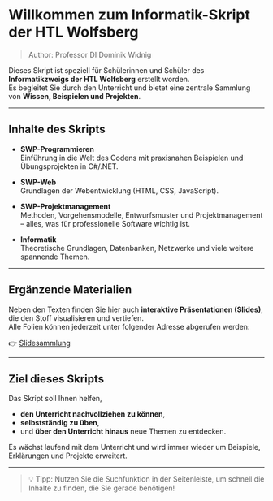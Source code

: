 # Willkommen zum Informatik-Skript der HTL Wolfsberg

> Author: Professor DI Dominik Widnig

Dieses Skript ist speziell für Schülerinnen und Schüler des **Informatikzweigs der HTL Wolfsberg** erstellt worden.  
Es begleitet Sie durch den Unterricht und bietet eine zentrale Sammlung von **Wissen, Beispielen und Projekten**.

---

## Inhalte des Skripts

- **SWP-Programmieren**  
  Einführung in die Welt des Codens mit praxisnahen Beispielen und Übungsprojekten in C#/.NET.  

- **SWP-Web**  
  Grundlagen der Webentwicklung (HTML, CSS, JavaScript).

- **SWP-Projektmanagement**  
  Methoden, Vorgehensmodelle, Entwurfsmuster und Projektmanagement – alles, was für professionelle Software wichtig ist.  

- **Informatik**  
  Theoretische Grundlagen, Datenbanken, Netzwerke und viele weitere spannende Themen.    

---

## Ergänzende Materialien

Neben den Texten finden Sie hier auch **interaktive Präsentationen (Slides)**, die den Stoff visualisieren und vertiefen.  
Alle Folien können jederzeit unter folgender Adresse abgerufen werden:

👉 [Slidesammlung](./slides/)  

---

## Ziel dieses Skripts

Das Skript soll Ihnen helfen,  
- **den Unterricht nachvollziehen zu können**,  
- **selbstständig zu üben**,  
- und **über den Unterricht hinaus** neue Themen zu entdecken.  

Es wächst laufend mit dem Unterricht und wird immer wieder um Beispiele, Erklärungen und Projekte erweitert.  

---

> 💡 Tipp: Nutzen Sie die Suchfunktion in der Seitenleiste, um schnell die Inhalte zu finden, die Sie gerade benötigen!
